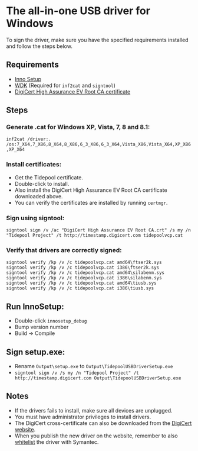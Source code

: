 # The all-in-one USB driver for Windows

To sign the driver, make sure you have the specified requirements installed and follow the steps below.

## Requirements

- [Inno Setup](http://www.jrsoftware.org/isdl.php)
- [WDK](https://msdn.microsoft.com/en-us/windows/hardware/gg454513.aspx) (Required for `inf2cat` and `signtool`)
- [DigiCert High Assurance EV Root CA certificate](https://www.digicert.com/CACerts/DigiCertHighAssuranceEVRootCA.crt)

## Steps

### Generate .cat for Windows XP, Vista, 7, 8 and 8.1:
`inf2cat /driver:. /os:7_X64,7_X86,8_X64,8_X86,6_3_X86,6_3_X64,Vista_X86,Vista_X64,XP_X86,XP_X64`

### Install certificates:

- Get the Tidepool certificate.
- Double-click to install.
- Also install the DigiCert High Assurance EV Root CA certificate downloaded above.
- You can verify the certificates are installed by running `certmgr`.

### Sign using signtool:

`signtool sign /v /ac "DigiCert High Assurance EV Root CA.crt" /s my /n "Tidepool Project" /t http://timestamp.digicert.com tidepoolvcp.cat`

### Verify that drivers are correctly signed:

	signtool verify /kp /v /c tidepoolvcp.cat amd64\ftser2k.sys
	signtool verify /kp /v /c tidepoolvcp.cat i386\ftser2k.sys
	signtool verify /kp /v /c tidepoolvcp.cat amd64\silabenm.sys
	signtool verify /kp /v /c tidepoolvcp.cat i386\silabenm.sys
	signtool verify /kp /v /c tidepoolvcp.cat amd64\tiusb.sys
	signtool verify /kp /v /c tidepoolvcp.cat i386\tiusb.sys

## Run InnoSetup:
- Double-click `innosetup_debug`
- Bump version number
- Build -> Compile

## Sign setup.exe:
- Rename `Output\setup.exe` to `Output\TidepoolUSBDriverSetup.exe`
- `signtool sign /v /s my /n "Tidepool Project" /t http://timestamp.digicert.com Output\TidepoolUSBDriverSetup.exe`

## Notes

- If the drivers fails to install, make sure all devices are unplugged.
- You must have administrator privileges to install drivers.
- The DigiCert cross-certificate can also be downloaded from the [DigiCert website](
https://www.digicert.com/code-signing/driver-signing-in-windows-using-signtool.htm#download_cross_certificate).
- When you publish the new driver on the website, remember to also [whitelist](https://submit.symantec.com/whitelist/isv/) the driver with Symantec.
